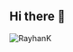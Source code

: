 ## Hi there 👋

<img align="left" alt="RayhanK" src="https://github-readme-stats-rayhankimis-projects.vercel.app/api?username=rayhankimi&show_icons=true&hide_border=true" />


